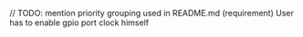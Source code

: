 // TODO: mention priority grouping used in README.md (requirement)
User has to enable gpio port clock himself